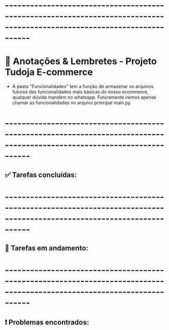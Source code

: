 
# ------------------------------------------------------------------------------------------------------------------------

# 📝 Anotações & Lembretes - Projeto Tudoja E-commerce

- A pasta "Funcionalidades" tem a função de armazenar os arquivos futuros das funcionalidades mais básicas do nosso ecommerce, qualquer dúvida mandem no whatsapp. Futuramente iremos apenas chamar as funcionalidades no arquivo principal main.py.

# ------------------------------------------------------------------------------------------------------------------------

## ✅ Tarefas concluídas:

# ------------------------------------------------------------------------------------------------------------------------

## 🚧 Tarefas em andamento:

# ------------------------------------------------------------------------------------------------------------------------

## ❗ Problemas encontrados: